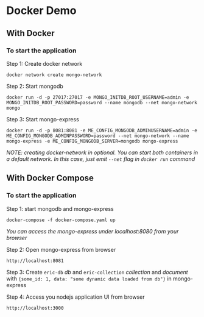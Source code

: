 # Docker Demo

## With Docker

### To start the application

Step 1: Create docker network

    docker network create mongo-network 

Step 2: Start mongodb 

    docker run -d -p 27017:27017 -e MONGO_INITDB_ROOT_USERNAME=admin -e MONGO_INITDB_ROOT_PASSWORD=password --name mongodb --net mongo-network mongo    

Step 3: Start mongo-express
    
    docker run -d -p 8081:8081 -e ME_CONFIG_MONGODB_ADMINUSERNAME=admin -e ME_CONFIG_MONGODB_ADMINPASSWORD=password --net mongo-network --name mongo-express -e ME_CONFIG_MONGODB_SERVER=mongodb mongo-express   

_NOTE: creating docker-network in optional. You can start both containers in a default network. In this case, just emit `--net` flag in `docker run` command_

## With Docker Compose

### To start the application

Step 1: start mongodb and mongo-express

    docker-compose -f docker-compose.yaml up
    
_You can access the mongo-express under localhost:8080 from your browser_
    
Step 2: Open mongo-express from browser

    http://localhost:8081

Step 3: Create `eric-db` _db_ and `eric-collection` _collection_ and _document_ with `{some_id: 1, data: "some dynamic data loaded from db"}` in mongo-express
    

Step 4: Access you nodejs application UI from browser

    http://localhost:3000